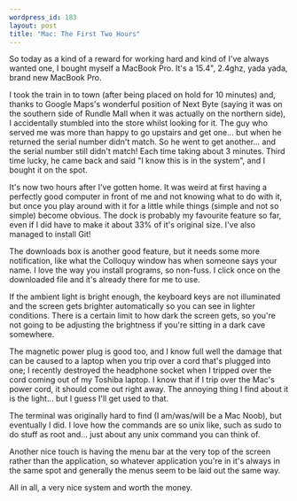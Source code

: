 ```yaml
--- 
wordpress_id: 183
layout: post
title: "Mac: The First Two Hours"
---
```


So today as a kind of a reward for working hard and kind of I've always wanted one, I bought myself a MacBook Pro. It's a 15.4", 2.4ghz, yada yada, brand new MacBook Pro.

I took the train in to town (after being placed on hold for 10 minutes) and, thanks to Google Maps's wonderful position of Next Byte (saying it was on the southern side of Rundle Mall when it was actually on the northern side), I accidentally stumbled into the store whilst looking for it. The guy who served me was more than happy to go upstairs and get one... but when he returned the serial number didn't match. So he went to get another... and the serial number still didn't match! Each time taking about 3 minutes. Third time lucky, he came back and said "I know this is in the system", and I bought it on the spot.

It's now two hours after I've gotten home. It was weird at first having a perfectly good computer in front of me and not knowing what to do with it, but once you play around with it for a little while things (simple and not so simple) become obvious. The dock is probably my favourite feature so far, even if I did have to make it about 33% of it's original size. I've also managed to install Git!

The downloads box is another good feature, but it needs some more notification, like what the Colloquy window has when someone says your name. I love the way you install programs, so non-fuss. I click once on the downloaded file and it's already there for me to use.

If the ambient light is bright enough, the keyboard keys are not illuminated and the screen gets brighter automatically so you can see in lighter conditions. There is a certain limit to how dark the screen gets, so you're not going to be adjusting the brightness if you're sitting in a dark cave somewhere.

The magnetic power plug is good too, and I know full well the damage that can be caused to a laptop when you trip over a cord that's plugged into one; I recently destroyed the headphone socket when I tripped over the cord coming out of my Toshiba laptop. I know that if I trip over the Mac's power cord, it should come out right away. The annoying thing I find about it is the light... but I guess I'll get used to that.

The terminal was originally hard to find (I am/was/will be a Mac Noob), but eventually I did. I love how the commands are so unix like, such as sudo to do stuff as root and... just about any unix command you can think of.

Another nice touch is having the menu bar at the very top of the screen rather than the application, so whatever application you're in it's always in the same spot and generally the menus seem to be laid out the same way.

All in all, a very nice system and worth the money.
